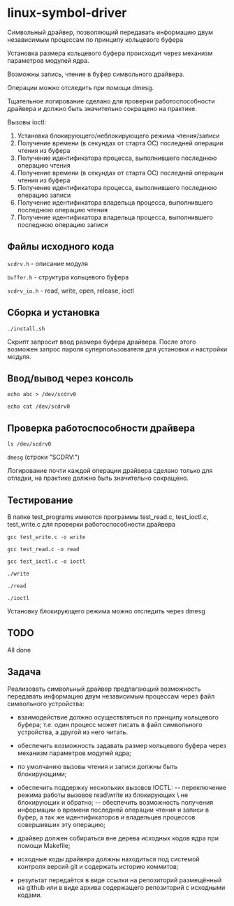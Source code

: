 # linux-symbol-driver
Символьный драйвер, позволяющий передавать информацию двум независимым процессам по принципу кольцевого буфера

Установка размера кольцевого буфера происходит через механизм параметров модулей ядра.

Возможны запись, чтение в буфер символьного драйвера. 

Операции можно отследить при помощи dmesg. 

Тщательное логирование сделано для проверки работоспособности драйвера и должно быть значительно сокращено на практике.

Вызовы ioctl:
1. Установка блокирующего/неблокирующего режима чтения/записи
2. Получение времени (в секундах от старта ОС) последней операции чтения из буфера
3. Получение идентификатора процесса, выполнившего последнюю операцию чтения
4. Получение времени (в секундах от старта ОС) последней операции чтения из буфера
5. Получение идентификатора процесса, выполнившего последнюю операцию записи
6. Получение идентификатора владельца процесса, выполнившего последнюю операцию чтения
7. Получение идентификатора владельца процесса, выполнившего последнюю операцию записи

## Файлы исходного кода
`scdrv.h` - описание модуля

`buffer.h` - структура кольцевого буфера

`scdrv_io.h` - read, write, open, release, ioctl

## Сборка и установка
`./install.sh`

Скрипт запросит ввод размера буфера драйвера. После этого возможен запрос пароля суперпользователя для установки и настройки модуля.

## Ввод/вывод через консоль

`echo abc > /dev/scdrv0`

`echo cat /dev/scdrv0`

## Проверка работоспособности драйвера
`ls /dev/scdrv0`

`dmesg` (строки "SCDRV:") 

Логирование почти каждой операции драйвера сделано только для отладки, на практике должно быть значительно сокращено.

## Тестирование
В папке test_programs имеются программы test_read.c, test_ioctl.c, test_write.c для проверки работоспособности драйвера

`gcc test_write.c -o write`

`gcc test_read.c -o read`

`gcc test_ioctl.c -o ioctl`

`./write`

`./read`

`./ioctl`

Установку блокирующего режима можно отследить через dmesg

## TODO
All done

## Задача
Реализовать символьный драйвер предлагающий возможность передавать информацию двум независимым процессам 
через файл символьного устройства: 
- взаимодействие должно осуществляться по принципу кольцевого буфера;  т.е. один процесс может писать в файл символьного устройства, а другой из него читать. 
- обеспечить возможность задавать размер кольцевого буфера через механизм параметров модулей ядра; 
- по умолчанию вызовы чтения и записи должны быть блокирующими; 
- обеспечить поддержку нескольких вызовов IOCTL: 
-- переключение режима работы вызовов read\write из блокирующих \ не блокирующих и обратно;
-- обеспечить возможность получения информации о времени последней операции чтения и записи в буфер, а так же идентификаторов и владельцев процессов совершивших эту операцию;

- драйвер должен собираться вне дерева исходных кодов ядра при помощи Makefile; 
- исходные коды драйвера должны находиться под системой контроля версий git и содержать историю коммитов; 
- результат передаётся в виде ссылки на репозиторий размещённый на github или в виде архива содержащего репозиторий с исходными кодами.
